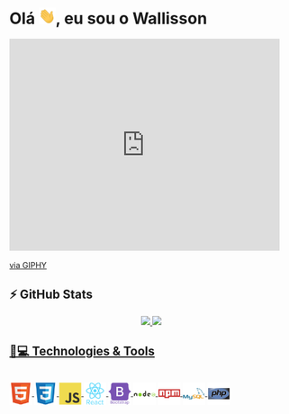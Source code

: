 
<h1>Olá <img src="https://raw.githubusercontent.com/ABSphreak/ABSphreak/master/gifs/Hi.gif" width="30px">, eu sou o Wallisson</h1>

<iframe src="https://giphy.com/embed/cFdHXXm5GhJsc" width="480" height="377" frameBorder="0" class="giphy-embed" allowFullScreen></iframe><p><a href="https://giphy.com/gifs/tmnt-teenage-mutant-ninja-turtles-cFdHXXm5GhJsc">via GIPHY</a></p>

## ⚡ GitHub Stats
<div align="center">
<a href="https://github.com/wallissonmart">
<img height="180px" src="https://github-readme-stats.vercel.app/api?username=wallissonmart&show_icons=true&theme=dark&include_all_commits=true&count_private=true"/>
<img height="180px" src="https://github-readme-stats.vercel.app/api/top-langs/?username=wallissonmart&layout=compact&langs_count=7&theme=dark"/>
</div>

## 🚀💻 Technologies & Tools
<div style="display: inline_block"><br>
  <img align="center" alt="HTML5" height="40" width="40" src="https://raw.githubusercontent.com/devicons/devicon/master/icons/html5/html5-original.svg">
  <img align="center" alt="CSS3" height="40" width="40" src="https://raw.githubusercontent.com/devicons/devicon/master/icons/css3/css3-original.svg">
  <img align="center" alt="JavaScript" height="40" width="40" src="https://raw.githubusercontent.com/devicons/devicon/master/icons/javascript/javascript-original.svg"> 
  <img align="center" alt="React" height="40" width="40" src="https://raw.githubusercontent.com/devicons/devicon/master/icons/react/react-original-wordmark.svg"> 
  <img align="center" alt="Bootstrap" height="40" width="40" src="https://raw.githubusercontent.com/devicons/devicon/master/icons/bootstrap/bootstrap-plain-wordmark.svg"> 
  <img align="center" alt="NodeJS" height="40" width="40" src="https://raw.githubusercontent.com/devicons/devicon/master/icons/nodejs/nodejs-original-wordmark.svg"> 
  <img align="center" alt="NPM" height="40" width="40" src="https://raw.githubusercontent.com/devicons/devicon/master/icons/npm/npm-original-wordmark.svg">
  <img align="center" alt="MySQL" height="40" width="40" src="https://raw.githubusercontent.com/devicons/devicon/master/icons/mysql/mysql-original-wordmark.svg">
  <img align="center" alt="PHP" height="40" width="40" src="https://raw.githubusercontent.com/devicons/devicon/master/icons/php/php-original.svg"> 
</div>

